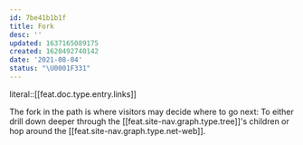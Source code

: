 ```yaml
---
id: 7be41b1b1f
title: Fork
desc: ''
updated: 1637165089175
created: 1620492740142
date: '2021-08-04'
status: "\U0001F331"
---
```


literal::[[feat.doc.type.entry.links]]


The fork in the path is where visitors may decide where to go next: To either drill down deeper through the [[feat.site-nav.graph.type.tree]]'s children or hop around the [[feat.site-nav.graph.type.net-web]].
